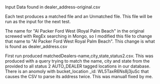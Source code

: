 Input Data found in dealer_address-original.csv

Each test produces a matched file and an Unmatched file.  This file will be run as the input for the next test.

The name for "Al Packer Ford West (Royal Palm Beach" in the original screwed with RegEx searching in Mongo, so I modified this file to change that name to "Al Packer Ford West Royal Palm Beach".  This change is what is found as dealer_address.csv

First run produced matchedDealers-name,city,state,status2.csv.  This was produced with a query trying to match the name, city and state from the provided to all status 2 AUTO_DEALER tagged locations in our database.  There is an anomoly with bucket_location _id: WL5TaxR6Ns8j3juSc that causes the CSV to parse its address twice.  This was manuall fixed by me.
